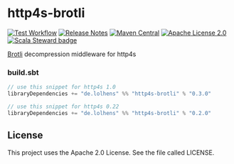 # http4s-brotli

[![Test Workflow](https://github.com/LolHens/http4s-brotli/workflows/test/badge.svg)](https://github.com/LolHens/http4s-brotli/actions?query=workflow%3Atest)
[![Release Notes](https://img.shields.io/github/release/LolHens/http4s-brotli.svg?maxAge=3600)](https://github.com/LolHens/http4s-brotli/releases/latest)
[![Maven Central](https://img.shields.io/maven-central/v/de.lolhens/http4s-brotli_2.13)](https://search.maven.org/artifact/de.lolhens/http4s-brotli_2.13)
[![Apache License 2.0](https://img.shields.io/github/license/LolHens/http4s-brotli.svg?maxAge=3600)](https://www.apache.org/licenses/LICENSE-2.0)
[![Scala Steward badge](https://img.shields.io/badge/Scala_Steward-helping-blue.svg?style=flat&logo=data:image/png;base64,iVBORw0KGgoAAAANSUhEUgAAAA4AAAAQCAMAAAARSr4IAAAAVFBMVEUAAACHjojlOy5NWlrKzcYRKjGFjIbp293YycuLa3pYY2LSqql4f3pCUFTgSjNodYRmcXUsPD/NTTbjRS+2jomhgnzNc223cGvZS0HaSD0XLjbaSjElhIr+AAAAAXRSTlMAQObYZgAAAHlJREFUCNdNyosOwyAIhWHAQS1Vt7a77/3fcxxdmv0xwmckutAR1nkm4ggbyEcg/wWmlGLDAA3oL50xi6fk5ffZ3E2E3QfZDCcCN2YtbEWZt+Drc6u6rlqv7Uk0LdKqqr5rk2UCRXOk0vmQKGfc94nOJyQjouF9H/wCc9gECEYfONoAAAAASUVORK5CYII=)](https://scala-steward.org)

[Brotli](https://github.com/google/brotli) decompression middleware for http4s

### build.sbt

```sbt
// use this snippet for http4s 1.0
libraryDependencies += "de.lolhens" %% "http4s-brotli" % "0.3.0"

// use this snippet for http4s 0.22
libraryDependencies += "de.lolhens" %% "http4s-brotli" % "0.2.0"
```

## License

This project uses the Apache 2.0 License. See the file called LICENSE.
